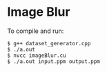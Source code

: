 # Image Blur

To compile and run:
```
$ g++ dataset_generator.cpp
$ ./a.out
$ nvcc imageBlur.cu
$ ./a.out input.ppm output.ppm
```